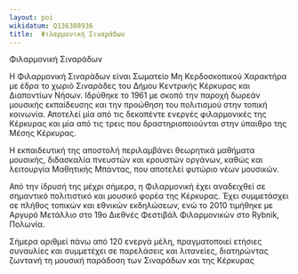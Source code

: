 ```yaml
---
layout: poi
wikidatum: Q136388936
title:  Φιλαρμονική Σιναράδων
---
```

Φιλαρμονική Σιναράδων

Η Φιλαρμονική Σιναράδων είναι Σωματείο Μη Κερδοσκοπικού Χαρακτήρα με έδρα το χωριό Σιναράδες του Δήμου Κεντρικής Κέρκυρας και Διαποντίων Νήσων. Ιδρύθηκε το 1961 με σκοπό την παροχή δωρεάν μουσικής εκπαίδευσης και την προώθηση του πολιτισμού στην τοπική κοινωνία. Αποτελεί μία από τις δεκαπέντε ενεργές φιλαρμονικές της Κέρκυρας και μία από τις τρεις που δραστηριοποιούνται στην ύπαιθρο της Μέσης Κέρκυρας.

Η εκπαιδευτική της αποστολή περιλαμβάνει θεωρητικά μαθήματα μουσικής, διδασκαλία πνευστών και κρουστών οργάνων, καθώς και λειτουργία Μαθητικής Μπάντας, που αποτελεί φυτώριο νέων μουσικών.

Από την ίδρυσή της μέχρι σήμερα, η Φιλαρμονική έχει αναδειχθεί σε σημαντικό πολιτιστικό και μουσικό φορέα της Κέρκυρας. Έχει συμμετάσχει σε πλήθος τοπικών και εθνικών εκδηλώσεων, ενώ το 2010 τιμήθηκε με Αργυρό Μετάλλιο στο 19ο Διεθνές Φεστιβάλ Φιλαρμονικών στο Rybnik, Πολωνία.

Σήμερα αριθμεί πάνω από 120 ενεργά μέλη, πραγματοποιεί ετήσιες συναυλίες και συμμετέχει σε παρελάσεις και λιτανείες, διατηρώντας ζωντανή τη μουσική παράδοση των Σιναράδων και της Κέρκυρας
